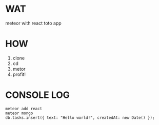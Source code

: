 WAT
===

meteor with react toto app

HOW
===
1. clone
2. cd
3. metor
4. profit!



CONSOLE LOG
===========
```
meteor add react
meteor mongo
db.tasks.insert({ text: "Hello world!", createdAt: new Date() });
```
